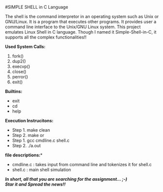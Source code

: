 #SIMPLE SHELL in C Language

The shell is the command interpretor in an operating system such as Unix or GNU/Linux.
It is a program that executes other programs.
It provides user a command line interface to the Unix/GNU Linux system.
This project emulates Linux Shell in C language.
Though I named it Simple-Shell-in-C, it supports all the complex functionalities!!

**Used System Calls:**
1. fork()
2. dup2()
3. execvp()
4. close()
5. perror()
6. exit()

**Builtins:**
- exit
- cd
- help

**Execution Instrucitons:**
- Step 1. make clean
- Step 2. make
    or
- Step 1. gcc cmdline.c shell.c
- Step 2. ./a.out

**file descriptions:***
- cmdline.c : takes input from command line and tokenizes it for shell.c
- shell.c : main shell simulation

***In short, all that you are searching for the assignment... ;-)</br>
Star it and Spread the news!!***
